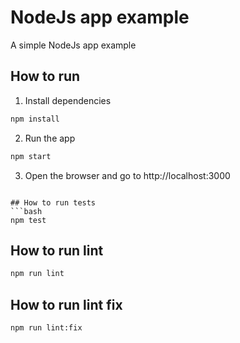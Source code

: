 # NodeJs app example
A simple NodeJs app example

## How to run
1. Install dependencies
```bash
npm install
```
2. Run the app
```bash
npm start
```
3. Open the browser and go to http://localhost:3000
```

## How to run tests
```bash
npm test
```

## How to run lint
```bash
npm run lint
```

## How to run lint fix
```bash
npm run lint:fix
```
